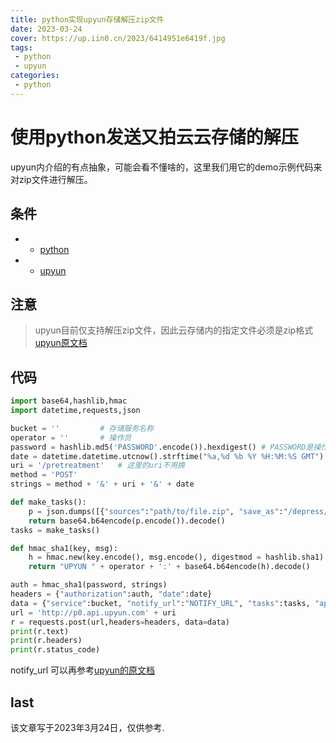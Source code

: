 ```yaml
---
title: python实现upyun存储解压zip文件
date: 2023-03-24
cover: https://up.iin0.cn/2023/6414951e6419f.jpg
tags:
 - python
 - upyun
categories:
 - python
---
```


# 使用python发送又拍云云存储的解压
upyun内介绍的有点抽象，可能会看不懂啥的，这里我们用它的demo示例代码来对zip文件进行解压。

## 条件
- * [python](https://www.python.org/)
- * [upyun](https://upyun.com)

## 注意
  > upyun目前仅支持解压zip文件，因此云存储内的指定文件必须是zip格式  
  > [upyun原文档](https://help.upyun.com/knowledge-base/unzip/#e8a7a3e58e8be7bca9efbc88depressefbc89)

## 代码
```python
import base64,hashlib,hmac
import datetime,requests,json

bucket = ''         # 存储服务名称
operator = ''       # 操作员
password = hashlib.md5('PASSWORD'.encode()).hexdigest() # PASSWORD是操作员密码
date = datetime.datetime.utcnow().strftime("%a,%d %b %Y %H:%M:%S GMT")
uri = '/pretreatment'   # 这里的uri不用换
method = 'POST'
strings = method + '&' + uri + '&' + date

def make_tasks():
    p = json.dumps([{"sources":"path/to/file.zip", "save_as":"/depress/path"}]) # path/to/file.zip是存储库内的zip文件 /depress/path是解压后保存的路径
    return base64.b64encode(p.encode()).decode()
tasks = make_tasks()

def hmac_sha1(key, msg):
    h = hmac.new(key.encode(), msg.encode(), digestmod = hashlib.sha1).digest()
    return "UPYUN " + operator + ':' + base64.b64encode(h).decode()

auth = hmac_sha1(password, strings)
headers = {"authorization":auth, "date":date}
data = {"service":bucket, "notify_url":"NOTIFY_URL", "tasks":tasks, "app_name":"depress"}   # 又拍云的解压任务通过POST方法回调给notify_url
url = 'http://p0.api.upyun.com' + uri 
r = requests.post(url,headers=headers, data=data)
print(r.text)
print(r.headers)
print(r.status_code)

```

notify_url 可以再参考[upyun的原文档](https://help.upyun.com/knowledge-base/unzip/#e59b9ee8b083e9809ae79fa5)

## last
该文章写于2023年3月24日，仅供参考.